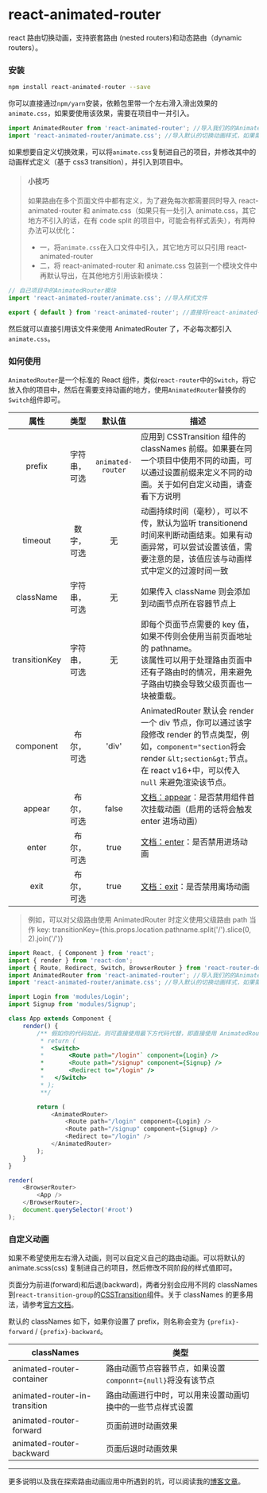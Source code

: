 # react-animated-router

react 路由切换动画，支持嵌套路由 (nested routers)和动态路由（dynamic routers）。

### 安装

```bash
npm install react-animated-router --save
```

你可以直接通过`npm/yarn`安装，依赖包里带一个左右滑入滑出效果的`animate.css`，如果要使用该效果，需要在项目中一并引入。

```javascript
import AnimatedRouter from 'react-animated-router'; //导入我们的的AnimatedRouter组件
import 'react-animated-router/animate.css'; //导入默认的切换动画样式，如果需要其它切换样式，可以导入自己的动画样式定义文件
```

如果想要自定义切换效果，可以将`animate.css`复制进自己的项目，并修改其中的动画样式定义（基于 css3 transition），并引入到项目中。

> #### 小技巧
>
> 如果路由在多个页面文件中都有定义，为了避免每次都需要同时导入 react-animated-router 和 animate.css（如果只有一处引入 animate.css，其它地方不引入的话，在有 code split 的项目中，可能会有样式丢失），有两种办法可以优化：
>
> *   一，将`animate.css`在入口文件中引入，其它地方可以只引用 react-animated-router
> *   二，将 react-animated-router 和 animate.css 包装到一个模块文件中再默认导出，在其他地方引用该新模块：

```javascript
// 自己项目中的AnimatedRouter模块
import 'react-animated-router/animate.css'; //导入样式文件

export { default } from 'react-animated-router'; //直接将react-animated-route作为默认导出
```

然后就可以直接引用该文件来使用 AnimatedRouter 了，不必每次都引入`animate.css`。

### 如何使用

`AnimatedRouter`是一个标准的 React 组件，类似`react-router`中的`Switch`，将它放入你的项目中，然后在需要支持动画的地方，使用`AnimatedRouter`替换你的`Switch`组件即可。

|     属性      |     类型     |      默认值       | 描述                                                                                                                                                                                                 |
| :-----------: | :----------: | :---------------: | ---------------------------------------------------------------------------------------------------------------------------------------------------------------------------------------------------- |
|    prefix     | 字符串，可选 | `animated-router` | 应用到 CSSTransition 组件的 classNames 前缀。如果要在同一个项目中使用不同的动画，可以通过设置前缀来定义不同的动画。关于如何自定义动画，请查看下方说明                                                |
|    timeout    |  数字，可选  |        无         | 动画持续时间（毫秒），可以不传，默认为监听 transitionend 时间来判断动画结束。如果有动画异常，可以尝试设置该值，需要注意的是，该值应该与动画样式中定义的过渡时间一致                                  |
|   className   | 字符串，可选 |        无         | 如果传入 className 则会添加到动画节点所在容器节点上                                                                                                                                                  |
| transitionKey | 字符串，可选 |        无         | 即每个页面节点需要的 key 值，如果不传则会使用当前页面地址的 pathname。<br/>该属性可以用于处理路由页面中还有子路由时的情况，用来避免子路由切换会导致父级页面也一块被重载。                            |
|   component   |  布尔，可选  |       'div'       | AnimatedRouter 默认会 render 一个 div 节点，你可以通过该字段修改 render 的节点类型，例如，`component="section`将会 render `&lt;section&gt;`节点。在 react v16+中，可以传入 `null` 来避免渲染该节点。 |
|    appear     |  布尔，可选  |       false       | [文档：appear](http://reactcommunity.org/react-transition-group/transition-group#TransitionGroup-prop-appear)：是否禁用组件首次挂载动画（启用的话将会触发 enter 进场动画）                           |
|     enter     |  布尔，可选  |       true        | [文档：enter](http://reactcommunity.org/react-transition-group/transition-group#TransitionGroup-prop-enter)：是否禁用进场动画                                                                        |
|     exit      |  布尔，可选  |       true        | [文档：exit](http://reactcommunity.org/react-transition-group/transition-group#TransitionGroup-prop-exit)：是否禁用离场动画                                                                          |

> 例如，可以对父级路由使用 AnimatedRouter 时定义使用父级路由 path 当作 key:
> transitionKey={this.props.location.pathname.split('/').slice(0, 2).join('/')}

```javascript
import React, { Component } from 'react';
import { render } from 'react-dom';
import { Route, Redirect, Switch, BrowserRouter } from 'react-router-dom';
import AnimatedRouter from 'react-animated-router'; //导入我们的的AnimatedRouter组件
import 'react-animated-router/animate.css'; //导入默认的切换动画样式，如果需要其它切换样式，可以导入自己的动画样式定义文件

import Login from 'modules/Login';
import Signup from 'modules/Signup';

class App extends Component {
    render() {
        /** 假如你的代码如此，则可直接使用最下方代码代替，即直接使用 AnimatedRouter 替换掉Switch
         * return (
         *  <Switch>
         *       <Route path="/login"` component={Login} />
         *       <Route path="/signup" component={Signup} />
         *       <Redirect to="/login" />
         *   </Switch>
         * );
         **/

        return (
            <AnimatedRouter>
                <Route path="/login" component={Login} />
                <Route path="/signup" component={Signup} />
                <Redirect to="/login" />
            </AnimatedRouter>
        );
    }
}

render(
    <BrowserRouter>
        <App />
    </BrowserRouter>,
    document.querySelector('#root')
);
```

### 自定义动画

如果不希望使用左右滑入动画，则可以自定义自己的路由动画。可以将默认的 animate.scss(css) 复制进自己的项目，然后修改不同阶段的样式值即可。

页面分为前进(forward)和后退(backward)，两者分别会应用不同的 classNames 到`react-transition-group`的[CSSTransition](http://reactcommunity.org/react-transition-group/css-transition)组件。关于 classNames 的更多用法，请参考[官方文档](http://reactcommunity.org/react-transition-group/css-transition)。

默认的 classNames 如下，如果你设置了 prefix，则名称会变为 `{prefix}-forward` / `{prefix}-backward`。

| classNames                    | 类型                                                        |
| ----------------------------- | ----------------------------------------------------------- |
| animated-router-container     | 路由动画节点容器节点，如果设置`componnt={null}`将没有该节点 |
| animated-router-in-transition | 路由动画进行中时，可以用来设置动画切换中的一些节点样式设置  |
| animated-router-forward       | 页面前进时动画效果                                          |
| animated-router-backward      | 页面后退时动画效果                                          |

---

更多说明以及我在探索路由动画应用中所遇到的坑，可以阅读我的[博客文章](http://www.qiqiboy.com/post/111)。
